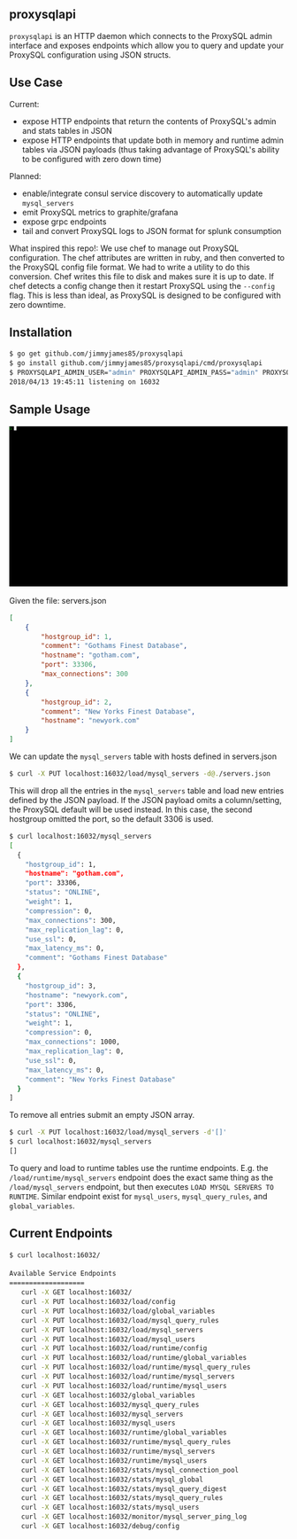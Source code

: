 proxysqlapi
----

`proxysqlapi` is an HTTP daemon which connects to the ProxySQL admin
interface and exposes endpoints which allow you to query and update
your ProxySQL configuration using JSON structs.

Use Case
----

Current:

 - expose HTTP endpoints that return the contents of ProxySQL's admin
   and stats tables in JSON
 - expose HTTP endpoints that update both in memory and runtime admin
   tables via JSON payloads (thus taking advantage of ProxySQL's
   ability to be configured with zero down time)

Planned:

 - enable/integrate consul service discovery to automatically update `mysql_servers`
 - emit ProxySQL metrics to graphite/grafana
 - expose grpc endpoints
 - tail and convert ProxySQL logs to JSON format for splunk
   consumption

What inspired this repo!: We use chef to manage out ProxySQL
configuration. The chef attributes are written in ruby, and then
converted to the ProxySQL config file format. We had to write a
utility to do this conversion. Chef writes this file to disk and makes
sure it is up to date. If chef detects a config change then it restart
ProxySQL using the `--config` flag. This is less than ideal, as
ProxySQL is designed to be configured with zero downtime.

Installation
----
```bash
$ go get github.com/jimmyjames85/proxysqlapi
$ go install github.com/jimmyjames85/proxysqlapi/cmd/proxysqlapi
$ PROXYSQLAPI_ADMIN_USER="admin" PROXYSQLAPI_ADMIN_PASS="admin" PROXYSQLAPI_ADMIN_HOST="localhost" PROXYSQLAPI_ADMIN_PORT=6032 proxysqlapi
2018/04/13 19:45:11 listening on 16032
```

Sample Usage
----

![demo](./.github/demo.gif)

Given the file: servers.json

```json
[
    {
        "hostgroup_id": 1,
        "comment": "Gothams Finest Database",
        "hostname": "gotham.com",
        "port": 33306,
        "max_connections": 300
    },
    {
        "hostgroup_id": 2,
        "comment": "New Yorks Finest Database",
        "hostname": "newyork.com"
    }
]
```

We can update the `mysql_servers` table with hosts defined in servers.json

```bash
$ curl -X PUT localhost:16032/load/mysql_servers -d@./servers.json
```

This will drop all the entries in the `mysql_servers` table and load
new entries defined by the JSON payload. If the JSON payload omits a
column/setting, the ProxySQL default will be used instead. In this
case, the second hostgroup omitted the port, so the default 3306 is
used.

```bash
$ curl localhost:16032/mysql_servers
[
  {
    "hostgroup_id": 1,
    "hostname": "gotham.com",
    "port": 33306,
    "status": "ONLINE",
    "weight": 1,
    "compression": 0,
    "max_connections": 300,
    "max_replication_lag": 0,
    "use_ssl": 0,
    "max_latency_ms": 0,
    "comment": "Gothams Finest Database"
  },
  {
    "hostgroup_id": 3,
    "hostname": "newyork.com",
    "port": 3306,
    "status": "ONLINE",
    "weight": 1,
    "compression": 0,
    "max_connections": 1000,
    "max_replication_lag": 0,
    "use_ssl": 0,
    "max_latency_ms": 0,
    "comment": "New Yorks Finest Database"
  }
]
```

To remove all entries submit an empty JSON array.

```bash
$ curl -X PUT localhost:16032/load/mysql_servers -d'[]'
$ curl localhost:16032/mysql_servers
[]
```

To query and load to runtime tables use the runtime
endpoints. E.g. the `/load/runtime/mysql_servers` endpoint does the
exact same thing as the `/load/mysql_servers` endpoint, but then
executes `LOAD MYSQL SERVERS TO RUNTIME`. Similar endpoint exist for
`mysql_users`, `mysql_query_rules`, and `global_variables`.

Current Endpoints
----

```bash
$ curl localhost:16032/

Available Service Endpoints
===================
   curl -X GET localhost:16032/                                         # list available endpoints
   curl -X PUT localhost:16032/load/config                              # load JSON configs to ProxySQL memory tables
   curl -X PUT localhost:16032/load/global_variables
   curl -X PUT localhost:16032/load/mysql_query_rules
   curl -X PUT localhost:16032/load/mysql_servers
   curl -X PUT localhost:16032/load/mysql_users
   curl -X PUT localhost:16032/load/runtime/config                      # load JSON configs to ProxySQL runtime tables
   curl -X PUT localhost:16032/load/runtime/global_variables
   curl -X PUT localhost:16032/load/runtime/mysql_query_rules
   curl -X PUT localhost:16032/load/runtime/mysql_servers
   curl -X PUT localhost:16032/load/runtime/mysql_users
   curl -X GET localhost:16032/global_variables                         # returns contents of in memory tables in JSON
   curl -X GET localhost:16032/mysql_query_rules
   curl -X GET localhost:16032/mysql_servers
   curl -X GET localhost:16032/mysql_users
   curl -X GET localhost:16032/runtime/global_variables                 # returns contents of runtime tables in JSON
   curl -X GET localhost:16032/runtime/mysql_query_rules
   curl -X GET localhost:16032/runtime/mysql_servers
   curl -X GET localhost:16032/runtime/mysql_users
   curl -X GET localhost:16032/stats/mysql_connection_pool              # returns contents of stats tables in JSON
   curl -X GET localhost:16032/stats/mysql_global
   curl -X GET localhost:16032/stats/mysql_query_digest
   curl -X GET localhost:16032/stats/mysql_query_rules
   curl -X GET localhost:16032/stats/mysql_users
   curl -X GET localhost:16032/monitor/mysql_server_ping_log            # returns ping log in JSON
   curl -X GET localhost:16032/debug/config                             # returns proxysqlapi's current configuration
```
